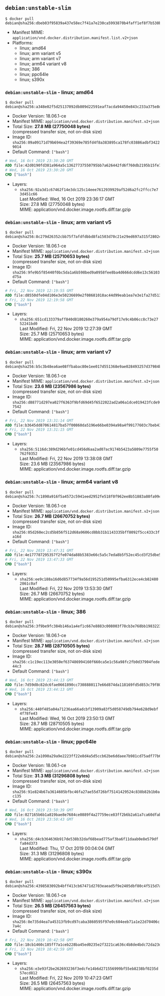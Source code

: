 ## `debian:unstable-slim`

```console
$ docker pull debian@sha256:dbeb03f95839a437e58ec7f41a7e230ca5993870b4faff1ef8f7b530b40d542d
```

-	Manifest MIME: `application/vnd.docker.distribution.manifest.list.v2+json`
-	Platforms:
	-	linux; amd64
	-	linux; arm variant v5
	-	linux; arm variant v7
	-	linux; arm64 variant v8
	-	linux; 386
	-	linux; ppc64le
	-	linux; s390x

### `debian:unstable-slim` - linux; amd64

```console
$ docker pull debian@sha256:a348e02f5d25137092db809d22591eaf7acda94450e843c233a375e8df39c752
```

-	Docker Version: 18.06.1-ce
-	Manifest MIME: `application/vnd.docker.distribution.manifest.v2+json`
-	Total Size: **27.8 MB (27750048 bytes)**  
	(compressed transfer size, not on-disk size)
-	Image ID: `sha256:09a09171d79b694ea2f39369e785fd4f8a383895ca178fc03886adbf34229014`
-	Default Command: `["bash"]`

```dockerfile
# Wed, 16 Oct 2019 23:30:20 GMT
ADD file:42d0190fd381a964a5c13627737550795bb7a626442fd6f760db2195b15fe7bf in / 
# Wed, 16 Oct 2019 23:30:20 GMT
CMD ["bash"]
```

-	Layers:
	-	`sha256:92a3d1c67462f14e3dc125c14eee7612939929af52d6a2fc2ffcc7e73d451c66`  
		Last Modified: Wed, 16 Oct 2019 23:36:17 GMT  
		Size: 27.8 MB (27750048 bytes)  
		MIME: application/vnd.docker.image.rootfs.diff.tar.gzip

### `debian:unstable-slim` - linux; arm variant v5

```console
$ docker pull debian@sha256:8c279d26352cbb75f7afdfdbbd8fa1503d70c21e29ed697a315f28024cea60e7
```

-	Docker Version: 18.06.1-ce
-	Manifest MIME: `application/vnd.docker.distribution.manifest.v2+json`
-	Total Size: **25.7 MB (25710653 bytes)**  
	(compressed transfer size, not on-disk size)
-	Image ID: `sha256:9fe9b5f85440f0bc5da1a6b598bed9a0958fee8ba4d666dcdd6e13c56103d75a`
-	Default Command: `["bash"]`

```dockerfile
# Fri, 22 Nov 2019 12:19:55 GMT
ADD file:d8550dfe04d106e3e50236699e2f08681018ac44d99eab1ea7e3e1fa27d513b7 in / 
# Fri, 22 Nov 2019 12:19:58 GMT
CMD ["bash"]
```

-	Layers:
	-	`sha256:651cd133379aff840d8180260e379a954a79df17e9c4b06cc8c73e2752241bd0`  
		Last Modified: Fri, 22 Nov 2019 12:27:39 GMT  
		Size: 25.7 MB (25710653 bytes)  
		MIME: application/vnd.docker.image.rootfs.diff.tar.gzip

### `debian:unstable-slim` - linux; arm variant v7

```console
$ docker pull debian@sha256:b5c3b48ea6ae08ffbabac80e1ee017d551368e9ae028493257d37984b9131f4b
```

-	Docker Version: 18.06.1-ce
-	Manifest MIME: `application/vnd.docker.distribution.manifest.v2+json`
-	Total Size: **23.6 MB (23567986 bytes)**  
	(compressed transfer size, not on-disk size)
-	Image ID: `sha256:d88771d297ea027f6363f9bfd69d45f6522022ad2a06a1dce019423fcde97542`
-	Default Command: `["bash"]`

```dockerfile
# Fri, 22 Nov 2019 13:31:14 GMT
ADD file:b3645dd870614817ba57f00860da5196e66be0394a98a4f99177603c7beb4376 in / 
# Fri, 22 Nov 2019 13:31:15 GMT
CMD ["bash"]
```

-	Layers:
	-	`sha256:5116dc389d296bfe01cd456d6aa2ad07ac9174b5423a5809e7755f50762f0352`  
		Last Modified: Fri, 22 Nov 2019 13:38:08 GMT  
		Size: 23.6 MB (23567986 bytes)  
		MIME: application/vnd.docker.image.rootfs.diff.tar.gzip

### `debian:unstable-slim` - linux; arm64 variant v8

```console
$ docker pull debian@sha256:7c1890a916f5a4572c5941eed2952fe518f0f962ee8b51883a80fa99c3521074
```

-	Docker Version: 18.06.1-ce
-	Manifest MIME: `application/vnd.docker.distribution.manifest.v2+json`
-	Total Size: **26.7 MB (26670752 bytes)**  
	(compressed transfer size, not on-disk size)
-	Image ID: `sha256:05d260ec2cd5b856f512d68a9606cd8bb31b1143335bff8092f5cc433c3fa16d`
-	Default Command: `["bash"]`

```dockerfile
# Fri, 22 Nov 2019 13:47:31 GMT
ADD file:4e177787295357f2fe074da88b5383e66c5a5c7eda8b5f52ec45cd3f25dbe5c2 in / 
# Fri, 22 Nov 2019 13:47:33 GMT
CMD ["bash"]
```

-	Layers:
	-	`sha256:ee9c188a16d6d857734f9a56d195251d50995efba6312ece4cb824802861c0af`  
		Last Modified: Fri, 22 Nov 2019 13:53:30 GMT  
		Size: 26.7 MB (26670752 bytes)  
		MIME: application/vnd.docker.image.rootfs.diff.tar.gzip

### `debian:unstable-slim` - linux; 386

```console
$ docker pull debian@sha256:3f9be9fc384b146a1a4ef1c667e8883c008003f78cb3e768bb1983223e7d4bc2
```

-	Docker Version: 18.06.1-ce
-	Manifest MIME: `application/vnd.docker.distribution.manifest.v2+json`
-	Total Size: **28.7 MB (28710505 bytes)**  
	(compressed transfer size, not on-disk size)
-	Image ID: `sha256:c1c19ec113e3050ef637486994160f660ca5e1c56a98fc2fb0d37904fede44c3`
-	Default Command: `["bash"]`

```dockerfile
# Wed, 16 Oct 2019 23:44:13 GMT
ADD file:7d59d8c82dc6fae0661890cc7308880117e66d874da118169fd5d853c79f800c in / 
# Wed, 16 Oct 2019 23:44:13 GMT
CMD ["bash"]
```

-	Layers:
	-	`sha256:440f485a04a71236aa66adcbf13909a83f5d058749db794e628d9ebf4f78fe43`  
		Last Modified: Wed, 16 Oct 2019 23:50:13 GMT  
		Size: 28.7 MB (28710505 bytes)  
		MIME: application/vnd.docker.image.rootfs.diff.tar.gzip

### `debian:unstable-slim` - linux; ppc64le

```console
$ docker pull debian@sha256:2a1090a29a9e2223ff22e8d4a5d5ccb62be6ddaee7b981cd75adf77b6a8341a0
```

-	Docker Version: 18.06.1-ce
-	Manifest MIME: `application/vnd.docker.distribution.manifest.v2+json`
-	Total Size: **31.3 MB (31296808 bytes)**  
	(compressed transfer size, not on-disk size)
-	Image ID: `sha256:91e824b67a3614605bfbc46fa27ae55d726bf75141429524c838b82b1b0ac135`
-	Default Command: `["bash"]`

```dockerfile
# Wed, 16 Oct 2019 23:50:39 GMT
ADD file:027165b6b1a819bae8e7684ce0889f4a27759ece83ff2b6b2a61a7ca60dfab53 in / 
# Wed, 16 Oct 2019 23:50:43 GMT
CMD ["bash"]
```

-	Layers:
	-	`sha256:d4cb364636b917de538b32daf68bead775af3ba6f11daab0e8e579dffa84d373`  
		Last Modified: Thu, 17 Oct 2019 00:04:04 GMT  
		Size: 31.3 MB (31296808 bytes)  
		MIME: application/vnd.docker.image.rootfs.diff.tar.gzip

### `debian:unstable-slim` - linux; s390x

```console
$ docker pull debian@sha256:4398583092b4bff413cb67471d2703eaead5f9e2405dbf80c4f515d7a1eb24fb
```

-	Docker Version: 18.06.1-ce
-	Manifest MIME: `application/vnd.docker.distribution.manifest.v2+json`
-	Total Size: **26.5 MB (26457563 bytes)**  
	(compressed transfer size, not on-disk size)
-	Image ID: `sha256:8e735d4ea7a45313fb9cd97caba3860595f97e0c604eeb71a1e22d70406c7a4c`
-	Default Command: `["bash"]`

```dockerfile
# Fri, 22 Nov 2019 10:42:58 GMT
ADD file:18cb1460c185ff7a1ceb228ba45ed0235e2f3221ca636c4b8de4bdc72da23def in / 
# Fri, 22 Nov 2019 10:42:59 GMT
CMD ["bash"]
```

-	Layers:
	-	`sha256:e3e93f2be262693236f3edcfe14b6d271556999bf55eb8238bf0235d57ecd812`  
		Last Modified: Fri, 22 Nov 2019 10:47:23 GMT  
		Size: 26.5 MB (26457563 bytes)  
		MIME: application/vnd.docker.image.rootfs.diff.tar.gzip
